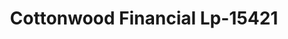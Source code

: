 ---
f_zip-code: 49316
f_state-code: MI
title: Cottonwood Financial Lp-15421
f_phone: 616-698-9441
f_city-only: Caledonia
f_address: 1833 Marketplace Dr Se Caledonia
f_location-unique-id: '15421'
slug: cottonwood-financial-lp-15421
updated-on: '2024-05-30T13:46:58.046Z'
created-on: '2024-05-30T13:36:59.803Z'
published-on: '2024-05-30T13:54:32.469Z'
f_city-state: cms/city/caledonia-mi.md
f_company: cms/company/cottonwood-financial-lp.md
f_state: cms/state/michigan.md
layout: '[payday-loan].html'
tags: payday-loan
---